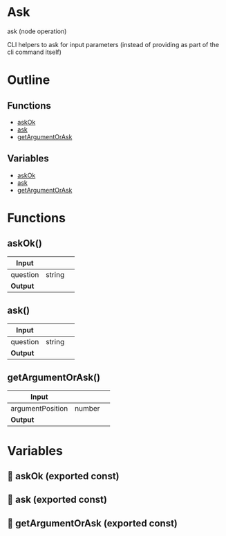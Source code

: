 # Ask

ask (node operation)

CLI helpers to ask for input parameters (instead of providing as part of the cli command itself)




# Outline

## Functions

- [askOk](#askOk)
- [ask](#ask)
- [getArgumentOrAsk](#getArgumentOrAsk)

## Variables

- [askOk](#askok)
- [ask](#ask)
- [getArgumentOrAsk](#getargumentorask)



# Functions

## askOk()

| Input      |    |    |
| ---------- | -- | -- |
| question | string |  |
| **Output** |    |    |



## ask()

| Input      |    |    |
| ---------- | -- | -- |
| question | string |  |
| **Output** |    |    |



## getArgumentOrAsk()

| Input      |    |    |
| ---------- | -- | -- |
| argumentPosition | number |  |,| question | string |  |,| isNonInteractive (optional) | boolean |  |
| **Output** |    |    |


# Variables

## 📄 askOk (exported const)

## 📄 ask (exported const)

## 📄 getArgumentOrAsk (exported const)

